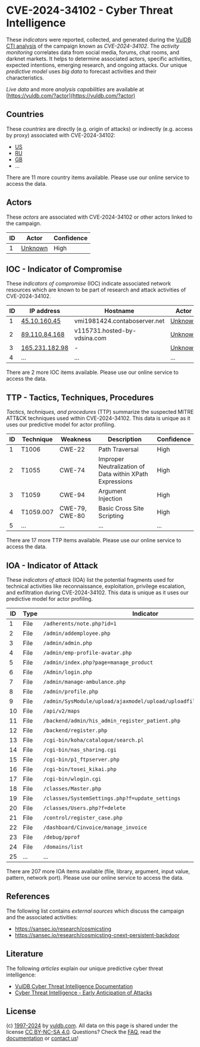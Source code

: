 # CVE-2024-34102 - Cyber Threat Intelligence

These _indicators_ were reported, collected, and generated during the [VulDB CTI analysis](https://vuldb.com/?kb.cti) of the campaign known as _CVE-2024-34102_. The _activity monitoring_ correlates data from social media, forums, chat rooms, and darknet markets. It helps to determine associated actors, specific activities, expected intentions, emerging research, and ongoing attacks. Our unique _predictive model_ uses _big data_ to forecast activities and their characteristics.

_Live data_ and more _analysis capabilities_ are available at [https://vuldb.com/?actor](https://vuldb.com/?actor)

## Countries

These _countries_ are directly (e.g. origin of attacks) or indirectly (e.g. access by proxy) associated with CVE-2024-34102:

* [US](https://vuldb.com/?country.us)
* [RU](https://vuldb.com/?country.ru)
* [GB](https://vuldb.com/?country.gb)
* ...

There are 11 more country items available. Please use our online service to access the data.

## Actors

These _actors_ are associated with CVE-2024-34102 or other actors linked to the campaign.

ID | Actor | Confidence
-- | ----- | ----------
1 | [Unknown](https://vuldb.com/?actor.unknown) | High

## IOC - Indicator of Compromise

These _indicators of compromise_ (IOC) indicate associated network resources which are known to be part of research and attack activities of CVE-2024-34102.

ID | IP address | Hostname | Actor | Confidence
-- | ---------- | -------- | ----- | ----------
1 | [45.10.160.45](https://vuldb.com/?ip.45.10.160.45) | vmi1981424.contaboserver.net | [Unknown](https://vuldb.com/?actor.unknown) | High
2 | [89.110.84.168](https://vuldb.com/?ip.89.110.84.168) | v115731.hosted-by-vdsina.com | [Unknown](https://vuldb.com/?actor.unknown) | High
3 | [165.231.182.98](https://vuldb.com/?ip.165.231.182.98) | - | [Unknown](https://vuldb.com/?actor.unknown) | High
4 | ... | ... | ... | ...

There are 2 more IOC items available. Please use our online service to access the data.

## TTP - Tactics, Techniques, Procedures

_Tactics, techniques, and procedures_ (TTP) summarize the suspected MITRE ATT&CK techniques used within CVE-2024-34102. This data is unique as it uses our predictive model for actor profiling.

ID | Technique | Weakness | Description | Confidence
-- | --------- | -------- | ----------- | ----------
1 | T1006 | CWE-22 | Path Traversal | High
2 | T1055 | CWE-74 | Improper Neutralization of Data within XPath Expressions | High
3 | T1059 | CWE-94 | Argument Injection | High
4 | T1059.007 | CWE-79, CWE-80 | Basic Cross Site Scripting | High
5 | ... | ... | ... | ...

There are 17 more TTP items available. Please use our online service to access the data.

## IOA - Indicator of Attack

These _indicators of attack_ (IOA) list the potential fragments used for technical activities like reconnaissance, exploitation, privilege escalation, and exfiltration during CVE-2024-34102. This data is unique as it uses our predictive model for actor profiling.

ID | Type | Indicator | Confidence
-- | ---- | --------- | ----------
1 | File | `/adherents/note.php?id=1` | High
2 | File | `/admin/addemployee.php` | High
3 | File | `/admin/admin.php` | High
4 | File | `/admin/emp-profile-avatar.php` | High
5 | File | `/admin/index.php?page=manage_product` | High
6 | File | `/Admin/login.php` | High
7 | File | `/admin/manage-ambulance.php` | High
8 | File | `/admin/profile.php` | High
9 | File | `/admin/SysModule/upload/ajaxmodel/upload/uploadfilepath/sysmodule_1` | High
10 | File | `/api/v2/maps` | Medium
11 | File | `/backend/admin/his_admin_register_patient.php` | High
12 | File | `/backend/register.php` | High
13 | File | `/cgi-bin/koha/catalogue/search.pl` | High
14 | File | `/cgi-bin/nas_sharing.cgi` | High
15 | File | `/cgi-bin/p1_ftpserver.php` | High
16 | File | `/cgi-bin/tosei_kikai.php` | High
17 | File | `/cgi-bin/wlogin.cgi` | High
18 | File | `/classes/Master.php` | High
19 | File | `/classes/SystemSettings.php?f=update_settings` | High
20 | File | `/classes/Users.php?f=delete` | High
21 | File | `/control/register_case.php` | High
22 | File | `/dashboard/Cinvoice/manage_invoice` | High
23 | File | `/debug/pprof` | Medium
24 | File | `/domains/list` | High
25 | ... | ... | ...

There are 207 more IOA items available (file, library, argument, input value, pattern, network port). Please use our online service to access the data.

## References

The following list contains _external sources_ which discuss the campaign and the associated activities:

* https://sansec.io/research/cosmicsting
* https://sansec.io/research/cosmicsting-cnext-persistent-backdoor

## Literature

The following _articles_ explain our unique predictive cyber threat intelligence:

* [VulDB Cyber Threat Intelligence Documentation](https://vuldb.com/?kb.cti)
* [Cyber Threat Intelligence - Early Anticipation of Attacks](https://www.scip.ch/en/?labs.20201022)

## License

(c) [1997-2024](https://vuldb.com/?kb.changelog) by [vuldb.com](https://vuldb.com/?kb.about). All data on this page is shared under the license [CC BY-NC-SA 4.0](https://creativecommons.org/licenses/by-nc-sa/4.0/). Questions? Check the [FAQ](https://vuldb.com/?kb.faq), read the [documentation](https://vuldb.com/?kb) or [contact us](https://vuldb.com/?contact)!
